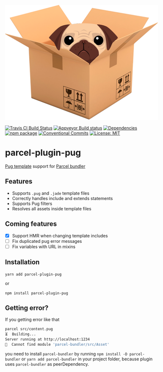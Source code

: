 <p align="center">
    <img alt="parcel-plugin-pug" src="https://raw.githubusercontent.com/Ty3uK/parcel-plugin-pug/master/.assets/logo.png" width="512">
</p>

[![Travis CI Build Status](https://travis-ci.org/Ty3uK/parcel-plugin-pug.svg?branch=master)](https://travis-ci.org/Ty3uK/parcel-plugin-pug)
[![Appveyor Build status](https://ci.appveyor.com/api/projects/status/kjnr9wm0d0r29677?svg=true)](https://ci.appveyor.com/project/Ty3uK/parcel-plugin-pug)
[![Dependencies](https://david-dm.org/Ty3uK/parcel-plugin-pug.svg?branch=master)](https://david-dm.org/Ty3uK/parcel-plugin-pug)
[![npm package](https://img.shields.io/npm/v/parcel-plugin-pug.svg)](https://www.npmjs.com/package/parcel-plugin-pug)
[![Conventional Commits](https://img.shields.io/badge/Conventional%20Commits-1.0.0-yellow.svg)](https://conventionalcommits.org)
[![License: MIT](https://img.shields.io/badge/License-MIT-yellow.svg)](https://opensource.org/licenses/MIT)

# parcel-plugin-pug

[Pug template](https://github.com/pugjs/pug) support for [Parcel bundler](https://github.com/parcel-bundler/parcel)

## Features

- Supports `.pug` and `.jade` template files
- Correctly handles include and extends statements
- Supports Pug filters
- Resolves all assets inside template files

## Coming features

- [x] Support HMR when changing template includes
- [ ] Fix duplicated pug error messages
- [ ] Fix variables with URL in mixins

## Installation
`yarn add parcel-plugin-pug`

or

`npm install parcel-plugin-pug`

## Getting error?

If you getting error like that

```bash
parcel src/content.pug
⏳  Building...
Server running at http://localhost:1234
🚨  Cannot find module 'parcel-bundler/src/Asset'
```

you need to install `parcel-bundler` by running `npm install -D parcel-bundler` or `yarn add parcel-bundler` in your project folder, because plugin uses `parcel-bundler` as peerDependency.
